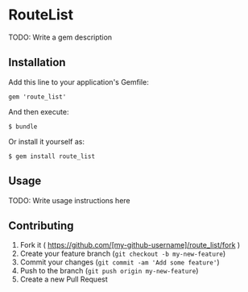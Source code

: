 # RouteList

TODO: Write a gem description

## Installation

Add this line to your application's Gemfile:

    gem 'route_list'

And then execute:

    $ bundle

Or install it yourself as:

    $ gem install route_list

## Usage

TODO: Write usage instructions here

## Contributing

1. Fork it ( https://github.com/[my-github-username]/route_list/fork )
2. Create your feature branch (`git checkout -b my-new-feature`)
3. Commit your changes (`git commit -am 'Add some feature'`)
4. Push to the branch (`git push origin my-new-feature`)
5. Create a new Pull Request
